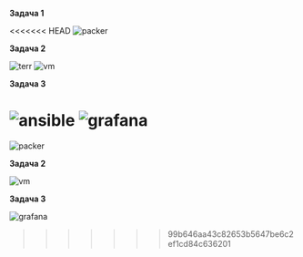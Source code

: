 **Задача 1**  

<<<<<<< HEAD
![packer](https://user-images.githubusercontent.com/26553608/168049782-df09d601-ca57-46c6-b1c5-e7a47386902f.PNG)  


**Задача 2**  

![terr](https://user-images.githubusercontent.com/26553608/168071102-7b7efea7-3ea1-4673-8e3c-c265191d634f.PNG)
![vm](https://user-images.githubusercontent.com/26553608/168071116-a7ccf8e3-6e89-43c0-9f1e-3e22f0260711.PNG)

**Задача 3**  

![ansible](https://user-images.githubusercontent.com/26553608/168092357-d8321ec8-813b-4c41-9e76-8984b168adce.PNG)
![grafana](https://user-images.githubusercontent.com/26553608/168092373-ac25b112-8906-426c-af29-dea4c2ce829c.PNG)
=======
![packer](https://user-images.githubusercontent.com/26553608/168254107-53c8df40-def9-4b11-b4e3-09884b45611f.PNG)  

**Задача 2**  

![vm](https://user-images.githubusercontent.com/26553608/168254350-72daea0f-d00f-479b-8536-3af6aafab449.PNG)

**Задача 3**  

![grafana](https://user-images.githubusercontent.com/26553608/168254614-ddf6025b-aeaa-42c5-9c16-0e1873502da1.PNG)


>>>>>>> 99b646aa43c82653b5647be6c2ef1cd84c636201
